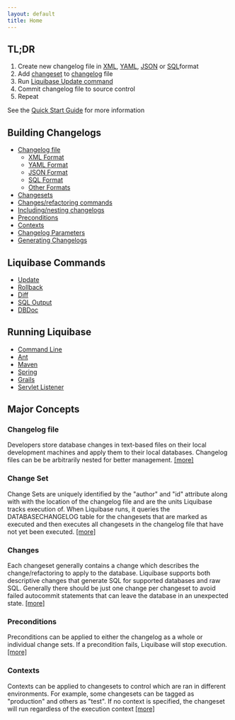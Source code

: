 ```yaml
---
layout: default
title: Home
---
```


<div class="container">
<div class="span-10 append-1">

<div class='highlight'>
<h2>TL;DR</h2>
<ol>
<li>Create new changelog file in <a href="xml_format.html">XML</a>, <a href="yaml_format.html">YAML</a>, <a href="json_format.html">JSON</a> or <a href="sql_format.html">SQL</a>format</li>
<li>Add <a href="changeset.html">changeset</a> to <a href="changelog.html">changelog</a> file</li>
<li>Run <a href="command_line.html">Liquibase Update command</a></li>
<li>Commit changelog file to source control</li>
<li>Repeat</li>
</ol>
See the <a href="../quickstart.html">Quick Start Guide</a> for more information
</div>

<h2>Building Changelogs</h2>
<ul>
<li><a href="changelog.html">Changelog file</a>
<ul>
    <li><a href="xml_format.html">XML Format</a></li>
    <li><a href="yaml_format.html">YAML Format</a></li>
    <li><a href="json_format.html">JSON Format</a></li>
    <li><a href="sql_format.html">SQL Format</a></li>
    <li><a href="other_formats.html">Other Formats</a></li>
</ul></li>
<li><a href="changeset.html">Changesets</a></li>
<li><a href="changes.html">Changes/refactoring commands</a></li>
<li><a href="include.html">Including/nesting changelogs</a></li>
<li><a href="preconditions.html">Preconditions</a></li>
<li><a href="contexts.html">Contexts</a></li>
<li><a href="changelog_parameters.html">Changelog Parameters</a></li>
<li><a href="generating_changelogs.html">Generating Changelogs</a></li>
</ul>

<h2>Liquibase Commands</h2>
<ul>
<li><a href="update.html">Update</a></li>
<li><a href="rollback.html">Rollback</a></li>
<li><a href="diff.html">Diff</a></li>
<li><a href="sql_output.html">SQL Output</a></li>
<li><a href="dbdoc.html">DBDoc</a></li>
</ul>

<h2>Running Liquibase</h2>
<ul>
<li><a href="command_line.html">Command Line</a></li>
<li><a href="ant.html">Ant</a></li>
<li><a href="maven.html">Maven</a></li>
<li><a href="spring.html">Spring</a></li>
<li><a href="grails.html">Grails</a></li>
<li><a href="servlet_listener.html">Servlet Listener</a></li>
</ul>

</div>

<div class="span-13 last">
<h2>Major Concepts</h2>

<h3>Changelog file</h3>
<p>
Developers store database changes in text-based files on their local development machines and apply them to their local databases.
Changelog files can be be arbitrarily nested for better management. <a href="changelog.html">[more]</a>
</p>

<h3>Change Set</h3>
<p>
Change Sets are uniquely identified by the "author" and "id" attribute along with with the location of the changelog file and are the units Liquibase tracks execution of.
When Liquibase runs, it queries the DATABASECHANGELOG table for the changesets that are marked as executed and then executes all changesets in the changelog file that have not yet been executed.
 <a href="changelog.html">[more]</a>
</p>

<h3>Changes</h3>
<p>
Each changeset generally contains a change which describes the change/refactoring to apply to the database. Liquibase supports both descriptive changes that generate SQL for supported databases and raw SQL.
Generally there should be just one change per changeset to avoid failed autocommit statements that can leave the database in an unexpected state.
 <a href="changes/index.html">[more]</a>
</p>

<h3>Preconditions</h3>
<p>
Preconditions can be applied to either the changelog as a whole or individual change sets. If a precondition fails, Liquibase will stop execution.
 <a href="preconditions/index.html">[more]</a>
</p>

<h3>Contexts</h3>
<p>
Contexts can be applied to changesets to control which are ran in different environments. For example, some changesets can be tagged as "production" and others as "test".
If no context is specified, the changeset will run regardless of the execution context
 <a href="contexts.html">[more]</a>
</p>

</div>

</div>
